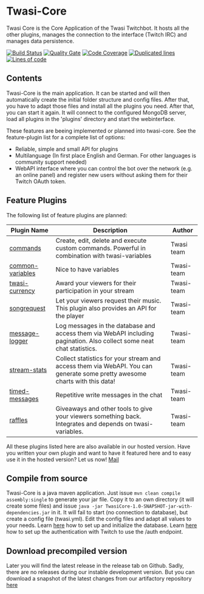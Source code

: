 # Twasi-Core
Twasi Core is the Core Application of the Twasi Twitchbot. It hosts all the other plugins, manages the connection to the interface (Twitch IRC) and manages data persistence.

[![Build Status](https://github.com/twasi/twasi-core/workflows/Maven%20build/badge.svg)](https://github.com/Twasi/twasi-core/actions?query=workflow%3A%22Maven+build%22)
[![Quality Gate](https://sonarcloud.io/api/project_badges/measure?project=net.twasi%3ATwasiCore&metric=alert_status)](https://sonarcloud.io/dashboard?id=net.twasi%3ATwasiCore)
[![Code Coverage](https://sonarcloud.io/api/project_badges/measure?project=net.twasi%3ATwasiCore&metric=coverage)](https://sonarcloud.io/dashboard?id=net.twasi%3ATwasiCore)
[![Duplicated lines](https://sonarcloud.io/api/project_badges/measure?project=net.twasi%3ATwasiCore&metric=duplicated_lines_density)](https://sonarcloud.io/dashboard?id=net.twasi%3ATwasiCore)
[![Lines of code](https://sonarcloud.io/api/project_badges/measure?project=net.twasi%3ATwasiCore&metric=ncloc)](https://sonarcloud.io/dashboard?id=net.twasi%3ATwasiCore)

## Contents
Twasi-Core is the main application. It can be started and will then automatically create the initial folder structure and config files. After that, you have to adapt those files and install all the plugins you need. After that, you can start it again. It will connect to the configured MongoDB server, load all plugins in the 'plugins' directory and start the webinterface.

These features are beeing implemented or planned into twasi-core. See the feature-plugin list for a complete list of options:
- Reliable, simple and small API for plugins
- Multilanguage (In first place English and German. For other languages is community support needed)
- WebAPI interface where you can control the bot over the network (e.g. an online panel) and register new users without asking them for their Twitch OAuth token.

## Feature Plugins
The following list of feature plugins are planned:

| Plugin Name | Description | Author |
| --- | --- | --- |
| [commands](https://github.com/Twasi/twasi-commands) | Create, edit, delete and execute custom commands. Powerful in combination with twasi-variables | Twasi team |
| [common-variables](https://github.com/Twasi/common-variables) | Nice to have variables | Twasi-team |
| [twasi-currency](https://github.com/Twasi/twasi-currency) | Award your viewers for their participation in your stream | Twasi-team |
| [songrequest](https://github.com/Twasi/twasi-songrequest) | Let your viewers request their music. This plugin also provides an API for the player | Twasi-team |
| [message-logger](https://github.com/Twasi/twasi-message-logger) | Log messages in the database and access them via WebAPI including pagination. Also collect some neat chat statistics. | Twasi-team |
| [stream-stats](https://github.com/Twasi/twasi-stream-stats) | Collect statistics for your stream and access them via WebAPI. You can generate some pretty awesome charts with this data! | Twasi-team |
| [timed-messages](https://github.com/Twasi/twasi-timed-messages) | Repetitive write messages in the chat | Twasi-team |
| [raffles](https://github.com/Twasi/twasi-raffles) | Giveaways and other tools to give your viewers something back. Integrates and depends on twasi-variables. | Twasi-team |

All these plugins listed here are also available in our hosted version. Have you written your own plugin and want to have it featured here and to easy use it in the hosted version? Let us now! [Mail](mailto://info@twasi.net)

## Compile from source
Twasi-Core is a java maven application. Just issue `mvn clean compile assembly:single` to generate your jar file. Copy it to an own directory (it will create some files) and issue `java -jar TwasiCore-1.0-SNAPSHOT-jar-with-dependencies.jar` in it. It will fail to start (no connection to database), but create a config file (twasi.yml). Edit the config files and adapt all values to your needs. Learn [here](https://github.com/Twasi/twasi-core/blob/master/docs/DATABASE.MD) how to set up and initialize the database. Learn [here](https://github.com/Twasi/twasi-core/blob/master/docs/TWITCH_OAUTH_SETUP.MD) how to set up the authentication with Twitch to use the /auth endpoint.

## Download precompiled version
Later you will find the latest release in the release tab on Github. Sadly, there are no releases during our instable development version. But you can download a snapshot of the latest changes from our artifactory repository [here](https://artifactory.twasi.net/artifactory/list/libs-snapshot-local/net/twasi/TwasiCore/1.0-SNAPSHOT/)
